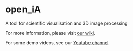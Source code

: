 # open_iA

A tool for scientific visualisation and 3D image processing

For more information, please visit [our wiki](https://github.com/3dct/open_ia/wiki).

For some demo videos, see our [Youtube channel](https://www.youtube.com/channel/UCbQ8NEUygLvBzLUwdDZvclw)
